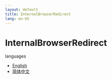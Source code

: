 ```yaml
---
layout: default
title: InternalBrowserRedirect
lang: en-US
---
```


# InternalBrowserRedirect

languages
  - [English](./en-US)
  - [简体中文](./zh-CN)